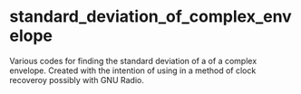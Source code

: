 # standard_deviation_of_complex_envelope
Various codes for finding the standard deviation of a of a complex envelope. Created with the intention of using in a method of clock recoveroy possibly with GNU Radio.
